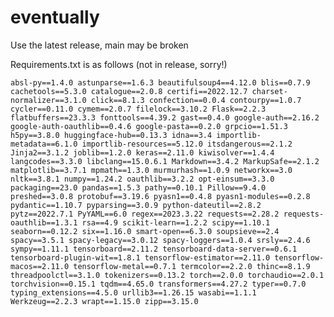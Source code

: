 # eventually

Use the latest release, main may be broken

Requirements.txt is as follows (not in release, sorry!)

``
absl-py==1.4.0
astunparse==1.6.3
beautifulsoup4==4.12.0
blis==0.7.9
cachetools==5.3.0
catalogue==2.0.8
certifi==2022.12.7
charset-normalizer==3.1.0
click==8.1.3
confection==0.0.4
contourpy==1.0.7
cycler==0.11.0
cymem==2.0.7
filelock==3.10.2
Flask==2.2.3
flatbuffers==23.3.3
fonttools==4.39.2
gast==0.4.0
google-auth==2.16.2
google-auth-oauthlib==0.4.6
google-pasta==0.2.0
grpcio==1.51.3
h5py==3.8.0
huggingface-hub==0.13.3
idna==3.4
importlib-metadata==6.1.0
importlib-resources==5.12.0
itsdangerous==2.1.2
Jinja2==3.1.2
joblib==1.2.0
keras==2.11.0
kiwisolver==1.4.4
langcodes==3.3.0
libclang==15.0.6.1
Markdown==3.4.2
MarkupSafe==2.1.2
matplotlib==3.7.1
mpmath==1.3.0
murmurhash==1.0.9
networkx==3.0
nltk==3.8.1
numpy==1.24.2
oauthlib==3.2.2
opt-einsum==3.3.0
packaging==23.0
pandas==1.5.3
pathy==0.10.1
Pillow==9.4.0
preshed==3.0.8
protobuf==3.19.6
pyasn1==0.4.8
pyasn1-modules==0.2.8
pydantic==1.10.7
pyparsing==3.0.9
python-dateutil==2.8.2
pytz==2022.7.1
PyYAML==6.0
regex==2023.3.22
requests==2.28.2
requests-oauthlib==1.3.1
rsa==4.9
scikit-learn==1.2.2
scipy==1.10.1
seaborn==0.12.2
six==1.16.0
smart-open==6.3.0
soupsieve==2.4
spacy==3.5.1
spacy-legacy==3.0.12
spacy-loggers==1.0.4
srsly==2.4.6
sympy==1.11.1
tensorboard==2.11.2
tensorboard-data-server==0.6.1
tensorboard-plugin-wit==1.8.1
tensorflow-estimator==2.11.0
tensorflow-macos==2.11.0
tensorflow-metal==0.7.1
termcolor==2.2.0
thinc==8.1.9
threadpoolctl==3.1.0
tokenizers==0.13.2
torch==2.0.0
torchaudio==2.0.1
torchvision==0.15.1
tqdm==4.65.0
transformers==4.27.2
typer==0.7.0
typing_extensions==4.5.0
urllib3==1.26.15
wasabi==1.1.1
Werkzeug==2.2.3
wrapt==1.15.0
zipp==3.15.0
``

